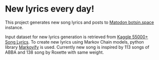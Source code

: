 # New lyrics every day!

This project generates new song lyrics and posts to [Matodon botsin.space](https://botsin.space/about) instance.

Input dataset for new lyrics generation is retrieved from [Kaggle 55000+ Song Lyrics](https://github.com/jsvine/markovify). 
To create new lyrics using Markov Chain models, python library [Markovify](https://github.com/jsvine/markovify) is used. 
Currently new song is inspired by 113 songs of ABBA and 138 song by Roxette with same weight.
